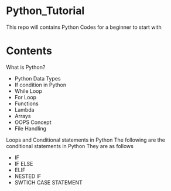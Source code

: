 # Python_Tutorial

This repo will contains Python Codes for a beginner to start with

#  Contents

What is Python?

* Python Data Types
* If condition in Python
* While Loop
* For Loop
* Functions
* Lambda
* Arrays
* OOPS Concept
* File Handling

Loops and Conditional statements in Python The following are the conditional statements in Python They are as follows

* IF
* IF ELSE
* ELIF
* NESTED IF
* SWTICH CASE STATEMENT
